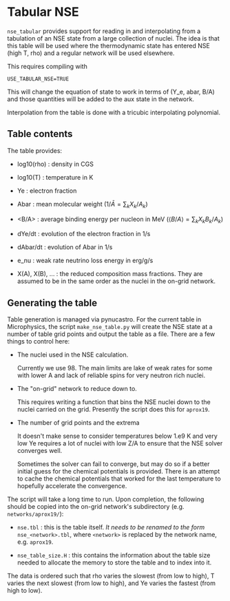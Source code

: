 # Tabular NSE

``nse_tabular`` provides support for reading in and interpolating from
a tabulation of an NSE state from a large collection of nuclei.  The
idea is that this table will be used where the thermodynamic state has
entered NSE (high T, rho) and a regular network will be used
elsewhere.

This requires compiling with

```
USE_TABULAR_NSE=TRUE
```

This will change the equation of state to work in terms of (Y_e, abar,
B/A) and those quantities will be added to the aux state in the
network.

Interpolation from the table is done with a tricubic interpolating
polynomial.


## Table contents

The table provides:

* log10(rho) : density in CGS

* log10(T) : temperature in K

* Ye : electron fraction

* Abar : mean molecular weight ($1/\bar{A} = \sum_k X_k / A_k$)

* <B/A> : average binding energy per nucleon in MeV
 ($\langle B/A \rangle = \sum_k X_k B_k / A_k$)

* dYe/dt : evolution of the electron fraction in 1/s

* dAbar/dt : evolution of Abar in 1/s

* e_nu : weak rate neutrino loss energy in erg/g/s

* X(A), X(B), ... : the reduced composition mass fractions.  They are
  assumed to be in the same order as the nuclei in the on-grid network.


## Generating the table

Table generation is managed via pynucastro.  For the current table
in Microphysics, the script `make_nse_table.py` will create the
NSE state at a number of table grid points and output the table
as a file.  There are a few things to control here:

* The nuclei used in the NSE calculation.

  Currently we use 98.  The main limits are lake of weak rates
  for some with lower A and lack of reliable spins for very
  neutron rich nuclei.

* The "on-grid" network to reduce down to.

  This requires writing a function that bins the NSE nuclei down to
  the nuclei carried on the grid.  Presently the script does this for
  `aprox19`.

* The number of grid points and the extrema

  It doesn't make sense to consider temperatures below 1.e9 K and very
  low Ye requires a lot of nuclei with low Z/A to ensure that the NSE
  solver converges well.

  Sometimes the solver can fail to converge, but may do so if a better
  initial guess for the chemical potentials is provided.  There is an
  attempt to cache the chemical potentials that worked for the last
  temperature to hopefully accelerate the convergence.

The script will take a long time to run.  Upon completion, the
following should be copied into the on-grid network's subdirectory
(e.g. `networks/aprox19/`):

* `nse.tbl` : this is the table itself.  *It needs to be renamed to
  the form* `nse_<network>.tbl`, where `<network>` is replaced by the
  network name, e.g. `aprox19`.

* `nse_table_size.H` : this contains the information about the table size needed
  to allocate the memory to store the table and to index into it.

The data is ordered such that rho varies the slowest (from low to
high), T varies the next slowest (from low to high), and Ye varies the
fastest (from high to low).

